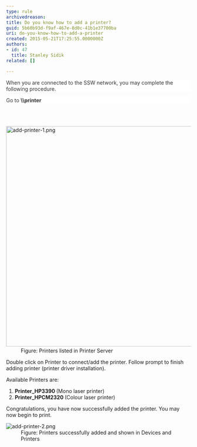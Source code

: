 ```yaml
---
type: rule
archivedreason: 
title: Do you know how to add a printer?
guid: 5b60b93d-f9af-467e-8d0c-41b1e37700ba
uri: do-you-know-how-to-add-a-printer
created: 2015-05-21T17:25:55.0000000Z
authors:
- id: 47
  title: Stanley Sidik
related: []

---
```



<p style="padding&#58;0px;color&#58;#333333;background-color&#58;#ffffff;">​​When you are connected to the SSW network, you may complete the following procedure.</p><p style="padding&#58;0px;color&#58;#333333;background-color&#58;#ffffff;">Go to&#160;<strong style="margin&#58;0px;padding&#58;0px;">\\printer</strong></p>
<br><excerpt class='endintro'></excerpt><br>
<dl class="image"><dt>​<img src="/DesignandPresentation/RulestoBetterInterfacesGeneral/PublishingImages/add-printer-1.png" alt="add-printer-1.png" style="width&#58;600px;" /></dt><dd>Figure&#58; Printers listed in Printer Server</dd></dl><p class="p1">Double click on Printer to connect/add the printer. Follow prompt to finish adding printer (printer driver installation).</p><p class="p1">Available Printers are&#58;</p><ol class="ol1"><li class="li1"> 
      <strong>Printer_HP3390 </strong>(Mono laser printer)</li><li class="li1"> 
      <strong>Printer_HPCM2320 </strong>(Colour laser printer)</li></ol><p class="p1">Congratulations, you have now successfully added the printer. You may now begin to print.</p><dl class="image"><dt>​<img src="/DesignandPresentation/RulestoBetterInterfacesGeneral/PublishingImages/add-printer-2.png" alt="add-printer-2.png" /></dt><dd>Figure&#58; Printers successfully added and shown in Devices and Printers</dd></dl>


